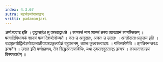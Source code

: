 ```yaml
---
index: 4.3.67
sutra: बह्वचोऽन्तोदात्ताट्ठञ्
vritti: padamanjari
---
```


 अमोऽपवाद इति । वृद्धाच्छ्ंअ तु परत्वाद्वाधते । सामस्तं नाम शास्त्रं तस्य व्याख्यानं सामस्तिकम् । षत्वादिविधायकं शास्त्रं षत्वादिशब्देनोच्यते । नतः उ अनुदातः, अनतः उ उदातः । अन्तोदाताः प्रकृतय इति । उदाहृतयोर्द्वित्वेऽप्येवञ्जातीयापरप्रकृत्यपेक्षं बहुवचनम्, ताश्च कुत्वरुत्वादयः । गतिस्वरेणेति । ठ्गतिरनन्तरःऽ इत्यनेन । उदात इति वर्णग्रहणम्, तेन सिद्धस्तदन्तविधिः, यथा ठ्वरादनुदताद्ऽ इत्यत्र । तस्मादन्तग्रहणं विस्पष्टार्थम् ॥